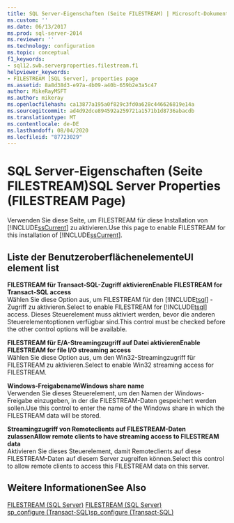 ```yaml
---
title: SQL Server-Eigenschaften (Seite FILESTREAM) | Microsoft-Dokumentation
ms.custom: ''
ms.date: 06/13/2017
ms.prod: sql-server-2014
ms.reviewer: ''
ms.technology: configuration
ms.topic: conceptual
f1_keywords:
- sql12.swb.serverproperties.filestream.f1
helpviewer_keywords:
- FILESTREAM [SQL Server], properties page
ms.assetid: 8a8d38d3-e97a-4b09-a40b-659b2e3a5c47
author: MikeRayMSFT
ms.author: mikeray
ms.openlocfilehash: ca13877a195a0f829c3fd0a628c446626819e14a
ms.sourcegitcommit: ad4d92dce894592a259721a1571b1d8736abacdb
ms.translationtype: MT
ms.contentlocale: de-DE
ms.lasthandoff: 08/04/2020
ms.locfileid: "87723029"
---
```

# <a name="sql-server-properties-filestream-page"></a><span data-ttu-id="314e4-102">SQL Server-Eigenschaften (Seite FILESTREAM)</span><span class="sxs-lookup"><span data-stu-id="314e4-102">SQL Server Properties (FILESTREAM Page)</span></span>
  <span data-ttu-id="314e4-103">Verwenden Sie diese Seite, um FILESTREAM für diese Installation von [!INCLUDE[ssCurrent](../../includes/sscurrent-md.md)] zu aktivieren.</span><span class="sxs-lookup"><span data-stu-id="314e4-103">Use this page to enable FILESTREAM for this installation of [!INCLUDE[ssCurrent](../../includes/sscurrent-md.md)].</span></span>  
  
## <a name="ui-element-list"></a><span data-ttu-id="314e4-104">Liste der Benutzeroberflächenelemente</span><span class="sxs-lookup"><span data-stu-id="314e4-104">UI element list</span></span>  
 <span data-ttu-id="314e4-105">**FILESTREAM für Transact-SQL-Zugriff aktivieren**</span><span class="sxs-lookup"><span data-stu-id="314e4-105">**Enable FILESTREAM for Transact-SQL access**</span></span>  
 <span data-ttu-id="314e4-106">Wählen Sie diese Option aus, um FILESTREAM für den [!INCLUDE[tsql](../../includes/tsql-md.md)] -Zugriff zu aktivieren.</span><span class="sxs-lookup"><span data-stu-id="314e4-106">Select to enable FILESTREAM for [!INCLUDE[tsql](../../includes/tsql-md.md)] access.</span></span> <span data-ttu-id="314e4-107">Dieses Steuerelement muss aktiviert werden, bevor die anderen Steuerelementoptionen verfügbar sind.</span><span class="sxs-lookup"><span data-stu-id="314e4-107">This control must be checked before the other control options will be available.</span></span>  
  
 <span data-ttu-id="314e4-108">**FILESTREAM für E/A-Streamingzugriff auf Datei aktivieren**</span><span class="sxs-lookup"><span data-stu-id="314e4-108">**Enable FILESTREAM for file I/O streaming access**</span></span>  
 <span data-ttu-id="314e4-109">Wählen Sie diese Option aus, um den Win32-Streamingzugriff für FILESTREAM zu aktivieren.</span><span class="sxs-lookup"><span data-stu-id="314e4-109">Select to enable Win32 streaming access for FILESTREAM.</span></span>  
  
 <span data-ttu-id="314e4-110">**Windows-Freigabename**</span><span class="sxs-lookup"><span data-stu-id="314e4-110">**Windows share name**</span></span>  
 <span data-ttu-id="314e4-111">Verwenden Sie dieses Steuerelement, um den Namen der Windows-Freigabe einzugeben, in der die FILESTREAM-Daten gespeichert werden sollen.</span><span class="sxs-lookup"><span data-stu-id="314e4-111">Use this control to enter the name of the Windows share in which the FILESTREAM data will be stored.</span></span>  
  
 <span data-ttu-id="314e4-112">**Streamingzugriff von Remoteclients auf FILESTREAM-Daten zulassen**</span><span class="sxs-lookup"><span data-stu-id="314e4-112">**Allow remote clients to have streaming access to FILESTREAM data**</span></span>  
 <span data-ttu-id="314e4-113">Aktivieren Sie dieses Steuerelement, damit Remoteclients auf diese FILESTREAM-Daten auf diesem Server zugreifen können.</span><span class="sxs-lookup"><span data-stu-id="314e4-113">Select this control to allow remote clients to access this FILESTREAM data on this server.</span></span>  
  
## <a name="see-also"></a><span data-ttu-id="314e4-114">Weitere Informationen</span><span class="sxs-lookup"><span data-stu-id="314e4-114">See Also</span></span>  
 <span data-ttu-id="314e4-115">[FILESTREAM &#40;SQL Server&#41;](../../relational-databases/blob/filestream-sql-server.md) </span><span class="sxs-lookup"><span data-stu-id="314e4-115">[FILESTREAM &#40;SQL Server&#41;](../../relational-databases/blob/filestream-sql-server.md) </span></span>  
 [<span data-ttu-id="314e4-116">sp_configure &#40;Transact-SQL&#41;</span><span class="sxs-lookup"><span data-stu-id="314e4-116">sp_configure &#40;Transact-SQL&#41;</span></span>](/sql/relational-databases/system-stored-procedures/sp-configure-transact-sql)  
  
  
